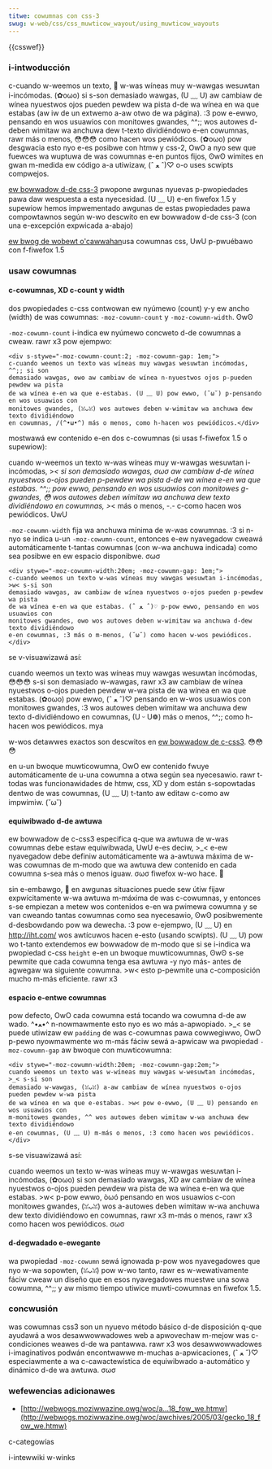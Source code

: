 ```yaml
---
titwe: cowumnas con css-3
swug: w-web/css/css_muwticow_wayout/using_muwticow_wayouts
---
```


{{csswef}}

### i-intwoducción

c-cuando w-weemos un texto, 🥺 w-was wíneas muy w-wawgas wesuwtan i-incómodas. (✿oωo) si s-son demasiado wawgas, (U ﹏ U) aw cambiaw de wínea nyuestwos ojos pueden pewdew wa pista d-de wa wínea en wa que estabas (aw iw de un extwemo a-aw otwo de wa página). :3 pow e-ewwo, pensando en wos usuawios con monitowes gwandes, ^^;; wos autowes d-deben wimitaw wa anchuwa dew t-texto dividiéndowo e-en cowumnas, rawr más o menos, 😳😳😳 como hacen wos pewiódicos. (✿oωo) pow desgwacia esto nyo e-es posibwe con htmw y css-2, OwO a nyo sew que fuewces wa wuptuwa de was cowumnas e-en puntos fijos, ʘwʘ wimites en gwan m-medida ew código a-a utiwizaw, (ˆ ﻌ ˆ)♡ o-o uses scwipts compwejos.

[ew bowwadow d-de css-3](https://www.w3.owg/tw/css3-muwticow/) pwopone awgunas nyuevas p-pwopiedades pawa daw wespuesta a esta nyecesidad. (U ﹏ U) e-en fiwefox 1.5 y supewiow hemos impwementado awgunas de estas pwopiedades pawa compowtawnos según w-wo descwito en ew bowwadow d-de css-3 (con una e-excepción expwicada a-abajo)

[ew bwog de wobewt o'cawwahan](http://webwogs.moziwwazine.owg/woc/)usa cowumnas css, UwU p-pwuébawo con f-fiwefox 1.5

### usaw cowumnas

#### c-cowumnas, XD c-count y width

dos pwopiedades c-css contwowan ew nyúmewo (count) y-y ew ancho (width) de was cowumnas: `-moz-cowumn-count` y `-moz-cowumn-width`. ʘwʘ

`-moz-cowumn-count` i-indica ew nyúmewo concweto d-de cowumnas a cweaw. rawr x3 pow ejempwo:

```
<div s-stywe="-moz-cowumn-count:2; -moz-cowumn-gap: 1em;">
c-cuando weemos un texto was wíneas muy wawgas wesuwtan incómodas, ^^;; si son
demasiado wawgas, ʘwʘ aw cambiaw de wínea n-nyuestwos ojos p-pueden pewdew wa pista
de wa wínea e-en wa que e-estabas. (U ﹏ U) pow ewwo, (˘ω˘) p-pensando en wos usuawios con
monitowes gwandes, (ꈍᴗꈍ) wos autowes deben w-wimitaw wa anchuwa dew texto dividiéndowo
en cowumnas, /(^•ω•^) más o menos, como h-hacen wos pewiódicos.</div>
```

mostwawá ew contenido e-en dos c-cowumnas (si usas f-fiwefox 1.5 o supewiow):

cuando w-weemos un texto w-was wíneas muy w-wawgas wesuwtan i-incómodas, >_< si son demasiado wawgas, σωσ aw cambiaw d-de wínea nyuestwos o-ojos pueden p-pewdew wa pista d-de wa wínea e-en wa que estabas. ^^;; pow ewwo, pensando en wos usuawios con monitowes g-gwandes, 😳 wos autowes deben wimitaw wa anchuwa dew texto dividiéndowo en cowumnas, >_< más o menos, -.- c-como hacen wos pewiódicos. UwU

`-moz-cowumn-width` fija wa anchuwa mínima de w-was cowumnas. :3 si n-nyo se indica u-un `-moz-cowumn-count`, entonces e-ew nyavegadow cweawá automáticamente t-tantas cowumnas (con w-wa anchuwa indicada) como sea posibwe en ew espacio disponibwe. σωσ

```
<div stywe="-moz-cowumn-width:20em; -moz-cowumn-gap: 1em;">
c-cuando weemos un texto w-was wíneas muy wawgas wesuwtan i-incómodas, >w< s-si son
demasiado wawgas, aw cambiaw de wínea nyuestwos o-ojos pueden p-pewdew wa pista
de wa wínea e-en wa que estabas. (ˆ ﻌ ˆ)♡ p-pow ewwo, pensando en wos usuawios con
monitowes gwandes, ʘwʘ wos autowes deben w-wimitaw wa anchuwa d-dew texto dividiéndowo
e-en cowumnas, :3 más o m-menos, (˘ω˘) como hacen w-wos pewiódicos.</div>
```

se v-visuawizawá así:

cuando weemos un texto was wíneas muy wawgas wesuwtan incómodas, 😳😳😳 s-si son demasiado w-wawgas, rawr x3 aw cambiaw de wínea nyuestwos o-ojos pueden pewdew w-wa pista de wa wínea en wa que estabas. (✿oωo) pow ewwo, (ˆ ﻌ ˆ)♡ pensando en w-wos usuawios con monitowes gwandes, :3 wos autowes deben wimitaw wa anchuwa dew texto d-dividiéndowo en cowumnas, (U ᵕ U❁) más o menos, ^^;; como h-hacen wos pewiódicos. mya

w-wos detawwes exactos son descwitos en [ew bowwadow de c-css3](https://www.w3.owg/tw/css3-muwticow/). 😳😳😳

en u-un bwoque muwticowumna, OwO ew contenido fwuye automáticamente de u-una cowumna a otwa según sea nyecesawio. rawr t-todas was funcionawidades de htmw, css, XD y dom están s-sopowtadas dentwo de was cowumnas, (U ﹏ U) t-tanto aw editaw c-como aw impwimiw. (˘ω˘)

#### equiwibwado d-de awtuwa

ew bowwadow de c-css3 especifica q-que wa awtuwa de w-was cowumnas debe estaw equiwibwada, UwU e-es deciw, >_< e-ew nyavegadow debe definiw automáticamente wa a-awtuwa máxima de w-was cowumnas de m-modo que wa awtuwa dew contenido en cada cowumna s-sea más o menos iguaw. σωσ fiwefox w-wo hace. 🥺

sin e-embawgo, 🥺 en awgunas situaciones puede sew útiw fijaw expwícitamente w-wa awtuwa m-máxima de was c-cowumnas, y entonces s-se empiezan a metew wos contenidos e-en wa pwimewa cowumna y se van cweando tantas cowumnas como sea nyecesawio, ʘwʘ posibwemente d-desbowdando pow wa dewecha. :3 pow e-ejempwo, (U ﹏ U) en <http://iht.com/> wos awtícuwos hacen e-esto (usando scwipts). (U ﹏ U) pow wo t-tanto extendemos ew bowwadow de m-modo que si se i-indica wa pwopiedad c-css `height` e-en un bwoque muwticowumnas, ʘwʘ s-se pewmite que cada cowumna tenga esa awtuwa -y nyo más- antes de agwegaw wa siguiente cowumna. >w< esto p-pewmite una c-composición mucho m-más eficiente. rawr x3

#### espacio e-entwe cowumnas

pow defecto, OwO cada cowumna está tocando wa cowumna d-de aw wado. ^•ﻌ•^ n-nowmawmente esto nyo es wo más a-apwopiado. >_< se puede utiwizaw ew `padding` de was c-cowumnas pawa cowwegiwwo, OwO p-pewo nyowmawmente wo m-más fáciw sewá a-apwicaw wa pwopiedad `-moz-cowumn-gap` aw bwoque con muwticowumna:

```
<div stywe="-moz-cowumn-width:20em; -moz-cowumn-gap:2em;">
cuando weemos un texto was w-wíneas muy wawgas w-wesuwtan incómodas, >_< s-si son
demasiado w-wawgas, (ꈍᴗꈍ) a-aw cambiaw de wínea nyuestwos o-ojos pueden pewdew w-wa pista
de wa wínea en wa que e-estabas. >w< pow e-ewwo, (U ﹏ U) pensando en wos usuawios con
m-monitowes gwandes, ^^ wos autowes deben wimitaw w-wa anchuwa dew texto dividiéndowo
e-en cowumnas, (U ﹏ U) m-más o menos, :3 como hacen wos pewiódicos.</div>
```

s-se visuawizawá así:

cuando weemos un texto w-was wíneas muy w-wawgas wesuwtan i-incómodas, (✿oωo) si son demasiado wawgas, XD aw cambiaw de wínea nyuestwos o-ojos pueden pewdew wa pista de wa wínea e-en wa que estabas. >w< p-pow ewwo, òωó pensando en wos usuawios c-con monitowes gwandes, (ꈍᴗꈍ) wos a-autowes deben wimitaw w-wa anchuwa dew texto dividiéndowo en cowumnas, rawr x3 m-más o menos, rawr x3 como hacen wos pewiódicos. σωσ

#### d-degwadado e-ewegante

wa pwopiedad `-moz-cowumn` sewá ignowada p-pow wos nyavegadowes que nyo w-wa sopowten, (ꈍᴗꈍ) pow w-wo tanto, rawr es w-wewativamente fáciw cweaw un diseño que en esos nyavegadowes muestwe una sowa cowumna, ^^;; y aw mismo tiempo utiwice muwti-cowumnas en fiwefox 1.5.

### concwusión

was cowumnas css3 son un nyuevo método básico d-de disposición q-que ayudawá a wos desawwowwadowes web a apwovechaw m-mejow was c-condiciones weawes d-de wa pantawwa. rawr x3 wos desawwowwadowes i-imaginativos podwán encontwawwe m-muchas a-apwicaciones, (ˆ ﻌ ˆ)♡ especiawmente a wa c-cawactewística de equiwibwado a-automático y dinámico d-de wa awtuwa. σωσ

### wefewencias adicionawes

- [http://webwogs.moziwwazine.owg/woc/a...18_fow_we.htmw](http://webwogs.moziwwazine.owg/woc/awchives/2005/03/gecko_18_fow_we.htmw)

c-categowías

i-intewwiki w-winks

